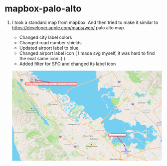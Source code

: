 # mapbox-palo-alto

1. I took a standard map from mapbox. And then tried to make it similar to https://developer.apple.com/maps/web/ palo alto map.

   - Changed city label colors
   - Changed road number shields
   - Updated airport label to blue
   - Changed airport label icon ( I made svg myself, it was hard to find the exat same icon :) )
   - Added filter for SFO and changed its label icon

   ![airport filter](./image1.png)
